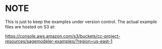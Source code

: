 # NOTE

This is just to keep the examples under version control.  The actual example files are hosted on S3 at:

https://console.aws.amazon.com/s3/buckets/cc-project-resources/sagemodeler-examples/?region=us-east-1
